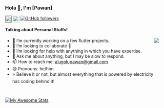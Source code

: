 ### Hola 👋, I'm [Pawan]

<a href="">
  <img align="left" alt="Pawan's Twitter" width="22px" src="https://cdn-icons-png.flaticon.com/512/733/733579.png" />
</a>
<a href="https://www.linkedin.com/in/apawan/">
  <img align="left" alt="Pawan's Linkdein" width="22px" src="https://cdn-icons-png.flaticon.com/512/174/174857.png" />
</a>

[![GitHub followers](https://img.shields.io/github/followers/c01d43am.svg?style=social&label=Follow)](https://github.com/c01d43am?tab=followers)

#### Talking about Personal Stuffs!

<img src='https://media.tenor.com/images/ccae3320ab522c1d09e041f1f7ffea74/tenor.gif' align='right'>

- 🔭 I’m currently working on a few flutter projects.
- 👯 I’m looking to collaborate 🤘
- 🤔 I’m looking for help with anything in which you have expertise.
- 💬 Ask me about anything, but I may be slow to respond.
- 📫 How to reach me: alugolupawan@gmail.com
- 😄 Pronouns: he/him
- ⚡ Believe it or not, but almost everything that is powered by electricity has coding behind it!

</br>


[![My Awesome Stats](https://awesome-github-stats.azurewebsites.net/user-stats/c01d43am?cardType=octocat&theme=dark&preferLogin=true)](https://git.io/awesome-stats-card)
